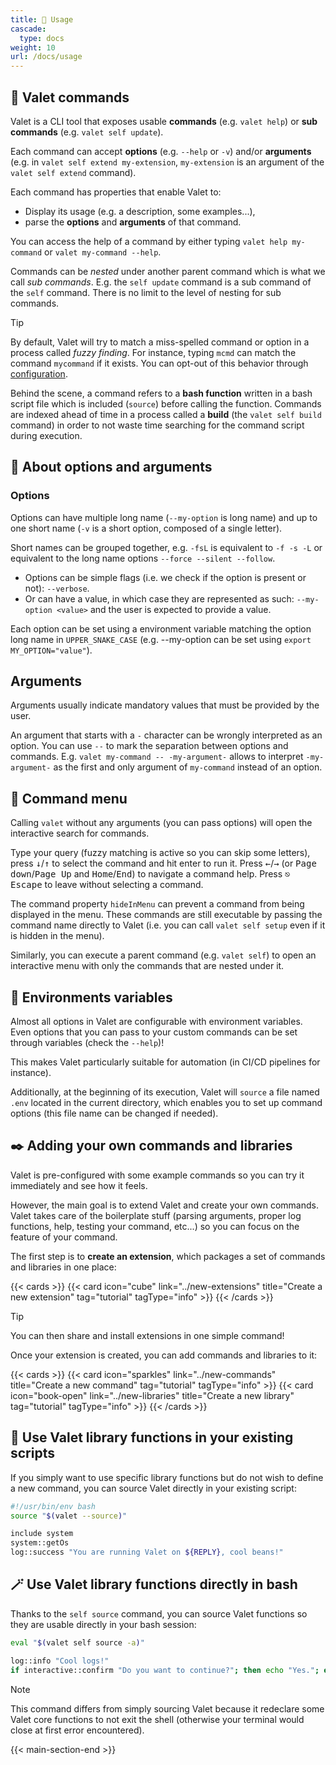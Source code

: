 ```yaml
---
title: 🎹 Usage
cascade:
  type: docs
weight: 10
url: /docs/usage
---
```


## 📨 Valet commands

Valet is a CLI tool that exposes usable **commands** (e.g. `valet help`) or **sub commands** (e.g. `valet self update`).

Each command can accept **options** (e.g. `--help` or `-v`) and/or **arguments** (e.g. in `valet self extend my-extension`, `my-extension` is an argument of the `valet self extend` command).

Each command has properties that enable Valet to:

- Display its usage (e.g. a description, some examples...),
- parse the **options** and **arguments** of that command.

You can access the help of a command by either typing `valet help my-command` or `valet my-command --help`.

Commands can be _nested_ under another parent command which is what we call _sub commands_. E.g. the `self update` command is a sub command of the `self` command. There is no limit to the level of nesting for sub commands.

> [!TIP]
> By default, Valet will try to match a miss-spelled command or option in a process called _fuzzy finding_. For instance, typing `mcmd` can match the command `mycommand` if it exists. You can opt-out of this behavior through [configuration](../configuration).

Behind the scene, a command refers to a **bash function** written in a bash script file which is included (`source`) before calling the function. Commands are indexed ahead of time in a process called a **build** (the `valet self build` command) in order to not waste time searching for the command script during execution.

## 🤔 About options and arguments

### Options

Options can have multiple long name (`--my-option` is long name) and up to one short name (`-v` is a short option, composed of a single letter).

Short names can be grouped together, e.g. `-fsL` is equivalent to `-f -s -L` or equivalent to the long name options `--force --silent --follow`.

- Options can be simple flags (i.e. we check if the option is present or not): `--verbose`.
- Or can have a value, in which case they are represented as such: `--my-option <value>` and the user is expected to provide a value.

Each option can be set using a environment variable matching the option long name in `UPPER_SNAKE_CASE` (e.g. --my-option can be set using `export MY_OPTION="value"`).

## Arguments

Arguments usually indicate mandatory values that must be provided by the user.

An argument that starts with a `-` character can be wrongly interpreted as an option. You can use `--` to mark the separation between options and commands. E.g. `valet my-command -- -my-argument-` allows to interpret `-my-argument-` as the first and only argument of `my-command` instead of an option.

## 📖 Command menu

Calling `valet` without any arguments (you can pass options) will open the interactive search for commands.

Type your query (fuzzy matching is active so you can skip some letters), press <kbd>↓</kbd>/<kbd>↑</kbd> to select the command and hit enter to run it. Press <kbd>←</kbd>/<kbd>→</kbd> (or <kbd>Page down</kbd>/<kbd>Page Up</kbd> and <kbd>Home</kbd>/<kbd>End</kbd>) to navigate a command help. Press <kbd>⎋ Escape</kbd> to leave without selecting a command.

The command property `hideInMenu` can prevent a command from being displayed in the menu. These commands are still executable by passing the command name directly to Valet (i.e. you can call `valet self setup` even if it is hidden in the menu).

Similarly, you can execute a parent command (e.g. `valet self`) to open an interactive menu with only the commands that are nested under it.

<!-- 
## ⌨️ Interactive mode

Calling any command that requires arguments without arguments will start the interactive mode and prompt you for the required values.

You can force entering the interactive mode with the Valet option `-i`, e.g. `valet -i my command`. 
-->

## 🌳 Environments variables

Almost all options in Valet are configurable with environment variables. Even options that you can pass to your custom commands can be set through variables (check the `--help`)!

This makes Valet particularly suitable for automation (in CI/CD pipelines for instance).

Additionally, at the beginning of its execution, Valet will `source` a file named `.env` located in the current directory, which enables you to set up command options (this file name can be changed if needed).

## ✒️ Adding your own commands and libraries

Valet is pre-configured with some example commands so you can try it immediately and see how it feels.

However, the main goal is to extend Valet and create your own commands. Valet takes care of the boilerplate stuff (parsing arguments, proper log functions, help, testing your command, etc...) so you can focus on the feature of your command.

The first step is to **create an extension**, which packages a set of commands and libraries in one place:

{{< cards >}}
  {{< card icon="cube" link="../new-extensions" title="Create a new extension" tag="tutorial" tagType="info" >}}
{{< /cards >}}

> [!TIP]
> You can then share and install extensions in one simple command!

Once your extension is created, you can add commands and libraries to it:

{{< cards >}}
  {{< card icon="sparkles" link="../new-commands" title="Create a new command" tag="tutorial" tagType="info" >}}
  {{< card icon="book-open" link="../new-libraries" title="Create a new library" tag="tutorial" tagType="info" >}}
{{< /cards >}}

## 🧩 Use Valet library functions in your existing scripts

If you simply want to use specific library functions but do not wish to define a new command, you can source Valet directly in your existing script:

```bash
#!/usr/bin/env bash
source "$(valet --source)"

include system
system::getOs
log::success "You are running Valet on ${REPLY}, cool beans!"
```

## 🪄 Use Valet library functions directly in bash

Thanks to the `self source` command, you can source Valet functions so they are usable directly in your bash session:

```bash
eval "$(valet self source -a)"

log::info "Cool logs!"
if interactive::confirm "Do you want to continue?"; then echo "Yes."; else echo "No."; fi
```

> [!NOTE]
> This command differs from simply sourcing Valet because it redeclare some Valet core functions to not exit the shell (otherwise your terminal would close at first error encountered).

{{< main-section-end >}}
